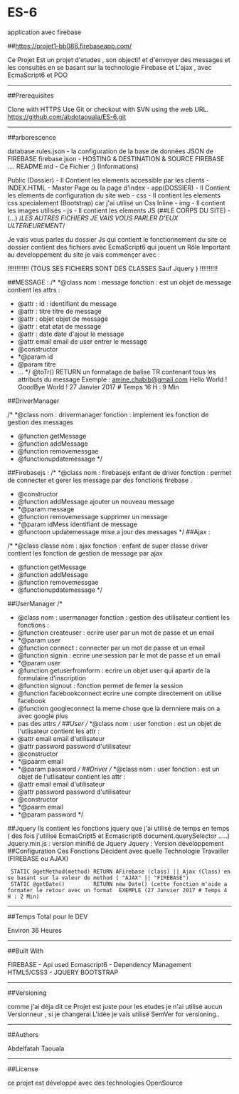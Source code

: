 # ES-6
application avec firebase

##https://projet1-bb086.firebaseapp.com/
    
Ce Projet Est un projet d'etudes , son objectif et d'envoyer des messages et les consultés en se basant sur la technologie Firebase et L'ajax , avec EcmaScript6 et POO

---------------------------------------------------------------------------------------------------------------------------------------------------------


##Prerequisites

Clone with HTTPS 
Use Git or checkout with SVN using the web URL.
https://github.com/abdotaouala/ES-6.git

    
---------------------------------------------------------------------------------------------------------------------------------------------------------


##arborescence
    
database.rules.json  - la configuration de la base de données JSON de FIREBASE
firebase.json        - HOSTING & DESTINATION & SOURCE FIREBASE ....
README.md            - Ce Fichier ;) (Informations)


Public (Dossier)     - Il Contient les elements accessible par les clients 
    - INDEX.HTML     - Master Page ou la page d'index
    - app(DOSSIER)   - Il Contient les elements de configuration du site web
            - css    - Il contient les elements css specialement (Bootstrap) car j'ai utilisé un Css Inline 
            - img    - Il contient les images utilisés
            - js     - Il contient les elements JS  (##LE CORPS DU SITE)
                     -(...) /*LES AUTRES FICHIERS JE VAIS VOUS PARLER D'EUX ULTERIEUREMENT*/
                
Je vais vous parles du dossier Js qui contient le fonctionnement du site ce dossier contient des fichiers avec EcmaScript6 qui jouent un Rôle 
Important au developpement du site  je vais commençer avec : 

!!!!!!!!!!!! (TOUS SES FICHIERS SONT DES CLASSES Sauf Jquery ) !!!!!!!!!!

##MESSAGE   :
   /*
*@class nom : message fonction : est un objet de message contient les attrs :
* @attr : id : identifiant de message
* @attr : titre titre de message
* @attr : objet objet de message
* @attr : etat etat de message
* @attr : date date d'ajout le message
* @attr email email de user entrer le message
* @constructor
* *@param id
* @param titre
* ...
 */
    @toTr() RETURN un formatage de balise TR contenant tous les attributs du message Exemple : amine.chabib@gmail.com	Hello World !	GoodBye World !	27 Janvier 2017 # Temps 16 H : 9 Min

##DriverManager

   /*
*@class nom : drivermanager fonction : implement les fonction de gestion des messages
* @function getMessage
* @function addMessage
* @function removemessgae
* @functionupdatemessage
 */
  
##Firebasejs :
    /*
*@class nom : firebasejs enfant de driver fonction : permet de connecter et gerer les message par des fonctions firebase .
* @constructor
* @function addMessage ajouter un nouveau message
* *@param message
* @function removemessage supprimer un message
* *@param idMess identifiant de message
* @functoon updatemessage mise a jour des messages
 */
##Ajax      :

/*
*@class  classe nom : ajax  fonction : enfant de super classe driver contient les fonction de gestion de message par ajax
 * @function getMessage
 * @function addMessage
 * @function removemessgae
 * @functionupdatemessage
 */
 
 ##UserManager
 /*
* @class nom : usermanager fonction : gestion des utilisateur contient les fonctions :
* @function createuser : ecrire user par un mot de passe et un email
* *@param user
* @function connect : connecter par un mot de passe et un email
* @function signin : ecrire une session par le mot de passe et un email
* *@param user
* @function getuserfromform : ecrire un objet user qui apartir de la formulaire d'inscription
* @function signout : fonction permet de femer la session
* @function facebookconnect ecrire une compte directement on utilise facebook
* @function googleconnect la meme chose que la dernniere mais on a avec google plus
* pas des attrs
 */
##User
  /*
*@class nom : user fonction : est un objet de l'utlisateur contient les attr :
* @attr email email d'utilisateur
* @attr password  password d'utilisateur
* @constructor
* *@paarm email
* *@param password
 */
##Driver
/*
*@class nom : user fonction : est un objet de l'utlisateur contient les attr :
* @attr email email d'utilisateur
* @attr password  password d'utilisateur
* @constructor
* *@paarm email
* *@param password
 */

##Jquery
    Ils contient les fonctions jquery que j'ai utilisé de temps en temps ( des fois j'utilise EcmasCript5 et Ecmascript6 document.querySelector .....)
    Jquery.min.js : version minifié de Jquery
    Jquery        : Version développement
##Configuration
    Ces Fonctions Décident avec quelle Technologie Travailler (FIREBASE ou AJAX)
    
     STATIC @getMethod(method) RETURN AFirebase (class) || Ajax (Class) en se basant sur la valeur de method ( "AJAX" || "FIREBASE")
     STATIC @getDate()         RETURN new Date() (cette fonction m'aide a formater le retour avec un format  EXEMPLE (27 Janvier 2017 # Temps 4 H : 2 Min)
    

---------------------------------------------------------------------------------------------------------------------------------------------------------


##Temps Total pour le DEV

Environ 36 Heures
    

---------------------------------------------------------------------------------------------------------------------------------------------------------


##Built With

FIREBASE - Api used
Ecmascript6 - Dependency Management
HTML5/CSS3 - 
JQUERY
BOOTSTRAP
    

---------------------------------------------------------------------------------------------------------------------------------------------------------


##Versioning


comme j'ai déja dit ce Projet est juste pour les etudes je n'ai utilisé aucun Versionneur , si je changerai L'idée je vais utilisé SemVer for versioning..
    

---------------------------------------------------------------------------------------------------------------------------------------------------------


##Authors

Abdelfatah Taouala
  

---------------------------------------------------------------------------------------------------------------------------------------------------------


##License

ce projet est développé avec des technologies OpenSource 
